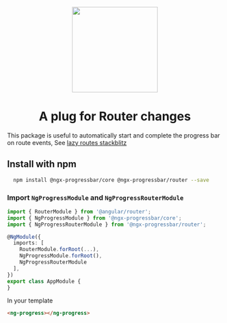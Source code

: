 <p align="center">
  <img height="200px" width="200px" style="text-align: center;" src="https://cdn.rawgit.com/MurhafSousli/ngx-progressbar/79d7fbba96cc528238e67aadb85eafe8653198de/assets/logo.svg">
  <h1 align="center">A plug for Router changes</h1>
</p>

This package is useful to automatically start and complete the progress bar on route events, See [lazy routes stackblitz](https://stackblitz.com/edit/ngx-progressbar-router)

## Install with npm

```bash
  npm install @ngx-progressbar/core @ngx-progressbar/router --save
```

### Import `NgProgressModule` and `NgProgressRouterModule`

```ts
import { RouterModule } from '@angular/router';
import { NgProgressModule } from '@ngx-progressbar/core';
import { NgProgressRouterModule } from '@ngx-progressbar/router';

@NgModule({
  imports: [
    RouterModule.forRoot(...),
    NgProgressModule.forRoot(),
    NgProgressRouterModule
  ],
})
export class AppModule {
}

```

In your template

```html
<ng-progress></ng-progress>
```